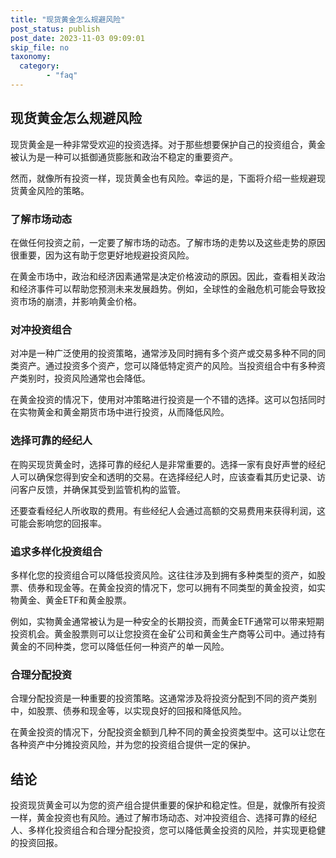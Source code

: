 ```yaml
---
title: "现货黄金怎么规避风险"
post_status: publish
post_date: 2023-11-03 09:09:01
skip_file: no
taxonomy:
  category:
        - "faq"
---
```


## 现货黄金怎么规避风险

现货黄金是一种非常受欢迎的投资选择。对于那些想要保护自己的投资组合，黄金被认为是一种可以抵御通货膨胀和政治不稳定的重要资产。

然而，就像所有投资一样，现货黄金也有风险。幸运的是，下面将介绍一些规避现货黄金风险的策略。

### 了解市场动态

在做任何投资之前，一定要了解市场的动态。了解市场的走势以及这些走势的原因很重要，因为这有助于您更好地规避投资风险。

在黄金市场中，政治和经济因素通常是决定价格波动的原因。因此，查看相关政治和经济事件可以帮助您预测未来发展趋势。例如，全球性的金融危机可能会导致投资市场的崩溃，并影响黄金价格。

### 对冲投资组合

对冲是一种广泛使用的投资策略，通常涉及同时拥有多个资产或交易多种不同的同类资产。通过投资多个资产，您可以降低特定资产的风险。当投资组合中有多种资产类别时，投资风险通常也会降低。

在黄金投资的情况下，使用对冲策略进行投资是一个不错的选择。这可以包括同时在实物黄金和黄金期货市场中进行投资，从而降低风险。

### 选择可靠的经纪人

在购买现货黄金时，选择可靠的经纪人是非常重要的。选择一家有良好声誉的经纪人可以确保您得到安全和透明的交易。在选择经纪人时，应该查看其历史记录、访问客户反馈，并确保其受到监管机构的监管。

还要查看经纪人所收取的费用。有些经纪人会通过高额的交易费用来获得利润，这可能会影响您的回报率。

### 追求多样化投资组合

多样化您的投资组合可以降低投资风险。这往往涉及到拥有多种类型的资产，如股票、债券和现金等。在黄金投资的情况下，您可以拥有不同类型的黄金投资，如实物黄金、黄金ETF和黄金股票。

例如，实物黄金通常被认为是一种安全的长期投资，而黄金ETF通常可以带来短期投资机会。黄金股票则可以让您投资在金矿公司和黄金生产商等公司中。通过持有黄金的不同种类，您可以降低任何一种资产的单一风险。

### 合理分配投资

合理分配投资是一种重要的投资策略。这通常涉及将投资分配到不同的资产类别中，如股票、债券和现金等，以实现良好的回报和降低风险。

在黄金投资的情况下，分配投资金额到几种不同的黄金投资类型中。这可以让您在各种资产中分摊投资风险，并为您的投资组合提供一定的保护。

## 结论

投资现货黄金可以为您的资产组合提供重要的保护和稳定性。但是，就像所有投资一样，黄金投资也有风险。通过了解市场动态、对冲投资组合、选择可靠的经纪人、多样化投资组合和合理分配投资，您可以降低黄金投资的风险，并实现更稳健的投资回报。
